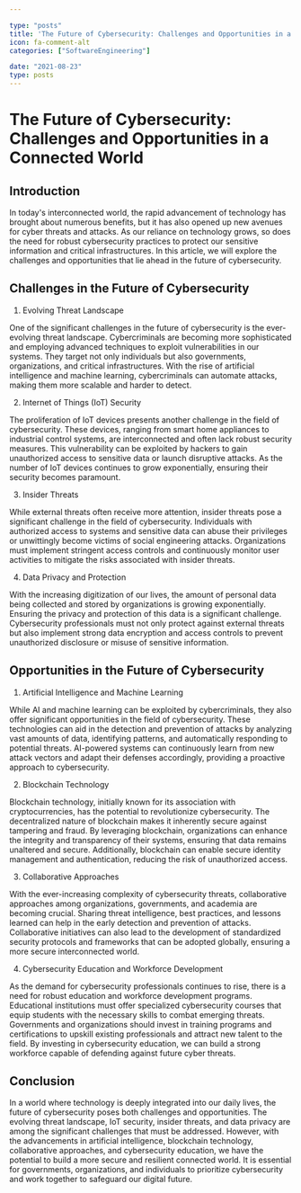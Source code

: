 ```yaml
---

type: "posts"
title: 'The Future of Cybersecurity: Challenges and Opportunities in a Connected World'
icon: fa-comment-alt
categories: ["SoftwareEngineering"]

date: "2021-08-23"
type: posts
---
```





# The Future of Cybersecurity: Challenges and Opportunities in a Connected World

## Introduction

In today's interconnected world, the rapid advancement of technology has brought about numerous benefits, but it has also opened up new avenues for cyber threats and attacks. As our reliance on technology grows, so does the need for robust cybersecurity practices to protect our sensitive information and critical infrastructures. In this article, we will explore the challenges and opportunities that lie ahead in the future of cybersecurity.

## Challenges in the Future of Cybersecurity

1. Evolving Threat Landscape

One of the significant challenges in the future of cybersecurity is the ever-evolving threat landscape. Cybercriminals are becoming more sophisticated and employing advanced techniques to exploit vulnerabilities in our systems. They target not only individuals but also governments, organizations, and critical infrastructures. With the rise of artificial intelligence and machine learning, cybercriminals can automate attacks, making them more scalable and harder to detect.

2. Internet of Things (IoT) Security

The proliferation of IoT devices presents another challenge in the field of cybersecurity. These devices, ranging from smart home appliances to industrial control systems, are interconnected and often lack robust security measures. This vulnerability can be exploited by hackers to gain unauthorized access to sensitive data or launch disruptive attacks. As the number of IoT devices continues to grow exponentially, ensuring their security becomes paramount.

3. Insider Threats

While external threats often receive more attention, insider threats pose a significant challenge in the field of cybersecurity. Individuals with authorized access to systems and sensitive data can abuse their privileges or unwittingly become victims of social engineering attacks. Organizations must implement stringent access controls and continuously monitor user activities to mitigate the risks associated with insider threats.

4. Data Privacy and Protection

With the increasing digitization of our lives, the amount of personal data being collected and stored by organizations is growing exponentially. Ensuring the privacy and protection of this data is a significant challenge. Cybersecurity professionals must not only protect against external threats but also implement strong data encryption and access controls to prevent unauthorized disclosure or misuse of sensitive information.

## Opportunities in the Future of Cybersecurity

1. Artificial Intelligence and Machine Learning

While AI and machine learning can be exploited by cybercriminals, they also offer significant opportunities in the field of cybersecurity. These technologies can aid in the detection and prevention of attacks by analyzing vast amounts of data, identifying patterns, and automatically responding to potential threats. AI-powered systems can continuously learn from new attack vectors and adapt their defenses accordingly, providing a proactive approach to cybersecurity.

2. Blockchain Technology

Blockchain technology, initially known for its association with cryptocurrencies, has the potential to revolutionize cybersecurity. The decentralized nature of blockchain makes it inherently secure against tampering and fraud. By leveraging blockchain, organizations can enhance the integrity and transparency of their systems, ensuring that data remains unaltered and secure. Additionally, blockchain can enable secure identity management and authentication, reducing the risk of unauthorized access.

3. Collaborative Approaches

With the ever-increasing complexity of cybersecurity threats, collaborative approaches among organizations, governments, and academia are becoming crucial. Sharing threat intelligence, best practices, and lessons learned can help in the early detection and prevention of attacks. Collaborative initiatives can also lead to the development of standardized security protocols and frameworks that can be adopted globally, ensuring a more secure interconnected world.

4. Cybersecurity Education and Workforce Development

As the demand for cybersecurity professionals continues to rise, there is a need for robust education and workforce development programs. Educational institutions must offer specialized cybersecurity courses that equip students with the necessary skills to combat emerging threats. Governments and organizations should invest in training programs and certifications to upskill existing professionals and attract new talent to the field. By investing in cybersecurity education, we can build a strong workforce capable of defending against future cyber threats.

## Conclusion

In a world where technology is deeply integrated into our daily lives, the future of cybersecurity poses both challenges and opportunities. The evolving threat landscape, IoT security, insider threats, and data privacy are among the significant challenges that must be addressed. However, with the advancements in artificial intelligence, blockchain technology, collaborative approaches, and cybersecurity education, we have the potential to build a more secure and resilient connected world. It is essential for governments, organizations, and individuals to prioritize cybersecurity and work together to safeguard our digital future.